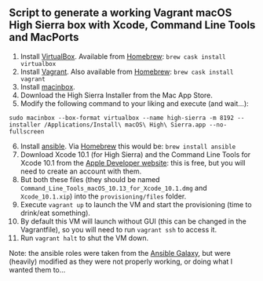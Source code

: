 ## Script to generate a working Vagrant macOS High Sierra box with Xcode, Command Line Tools and MacPorts

1. Install [VirtualBox](https://www.virtualbox.org). Available from [Homebrew](https://brew.sh): `brew cask install virtualbox`
2. Install [Vagrant](https://www.vagrantup.com). Also available from [Homebrew](https://brew.sh): `brew cask install vagrant`
3. Install [macinbox](https://github.com/bacongravy/macinbox).
4. Download the High Sierra Installer from the Mac App Store.
5. Modify the following command to your liking and execute (and wait...):

```
sudo macinbox --box-format virtualbox --name high-sierra -m 8192 --installer /Applications/Install\ macOS\ High\ Sierra.app --no-fullscreen
```
6. Install [ansible](https://www.ansible.com). Via [Homebrew](https) this would be: `brew install ansible`
7. Download Xcode 10.1 (for High Sierra) and the Command Line Tools for Xcode 10.1 from the [Apple Developer website](https://developer.apple.com): this is free, but you will need to create an account with them.
8. But both these files (they should be named `Command_Line_Tools_macOS_10.13_for_Xcode_10.1.dmg` and `Xcode_10.1.xip`) into the `provisioning/files` folder.
9. Execute `vagrant up` to launch the VM and start the provisioning (time to drink/eat something).
10. By default this VM will launch without GUI (this can be changed in the Vagrantfile), so you will need to run `vagrant ssh` to access it.
11. Run `vagrant halt` to shut the VM down.

Note: the ansible roles were taken from the [Ansible Galaxy](https://galaxy.ansible.com/home), but were (heavily) modified as they were not properly working, or doing what I wanted them to...


